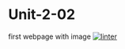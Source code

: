 # Unit-2-02
first webpage with image
 [![linter](https://github.com/Nathan-Karafotias/Unit-2-02/workflows/linter/badge.svg)](https://github.com/marketplace/actions/super-linter)   
